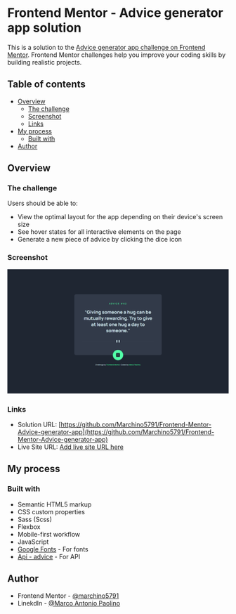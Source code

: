# Frontend Mentor - Advice generator app solution

This is a solution to the [Advice generator app challenge on Frontend Mentor](https://www.frontendmentor.io/challenges/advice-generator-app-QdUG-13db). Frontend Mentor challenges help you improve your coding skills by building realistic projects.

## Table of contents

- [Overview](#overview)
  - [The challenge](#the-challenge)
  - [Screenshot](#screenshot)
  - [Links](#links)
- [My process](#my-process)
  - [Built with](#built-with)
- [Author](#author)

## Overview

### The challenge

Users should be able to:

- View the optimal layout for the app depending on their device's screen size
- See hover states for all interactive elements on the page
- Generate a new piece of advice by clicking the dice icon

### Screenshot

![Advice generator app screenshot](https://github.com/Marchino5791/Frontend-Mentor-Advice-generator-app/blob/main/Screenshot%202023-02-16%2017.18.32.png)

### Links

- Solution URL: [https://github.com/Marchino5791/Frontend-Mentor-Advice-generator-app](https://github.com/Marchino5791/Frontend-Mentor-Advice-generator-app)
- Live Site URL: [Add live site URL here](https://your-live-site-url.com)

## My process

### Built with

- Semantic HTML5 markup
- CSS custom properties
- Sass (Scss)
- Flexbox
- Mobile-first workflow
- JavaScript
- [Google Fonts](https://fonts.google.com/) - For fonts
- [Api - advice](https://api.adviceslip.com/) - For API

## Author

- Frontend Mentor - [@marchino5791](https://www.frontendmentor.io/profile/marchino5791)
- LinekdIn - [@Marco Antonio Paolino](https://www.linkedin.com/in/marco-paolino/)
